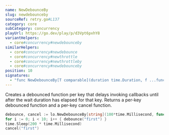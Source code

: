 ```yaml
---
name: NewDebounceBy
slug: newdebounceby
sourceRef: retry.go#L137
category: core
subCategory: concurrency
playUrl: https://go.dev/play/p/d3Vpt6pxhY8
variantHelpers:
  - core#concurrency#newdebounceby
similarHelpers:
  - core#concurrency#newdebounce
  - core#concurrency#newthrottle
  - core#concurrency#newthrottleby
  - core#concurrency#newdebounceby
position: 10
signatures:
  - "func NewDebounceBy[T comparable](duration time.Duration, f ...func(key T, count int)) (func(key T), func(key T))"
---
```


Creates a debounced function per key that delays invoking callbacks until after the wait duration has elapsed for that key. Returns a per-key debounced function and a per-key cancel function.

```go
debounce, cancel := lo.NewDebounceBy[string](100*time.Millisecond, func(key string, count int) { println(key, count) })
for i := 0; i < 10; i++ { debounce("first") }
time.Sleep(200 * time.Millisecond)
cancel("first")
```


